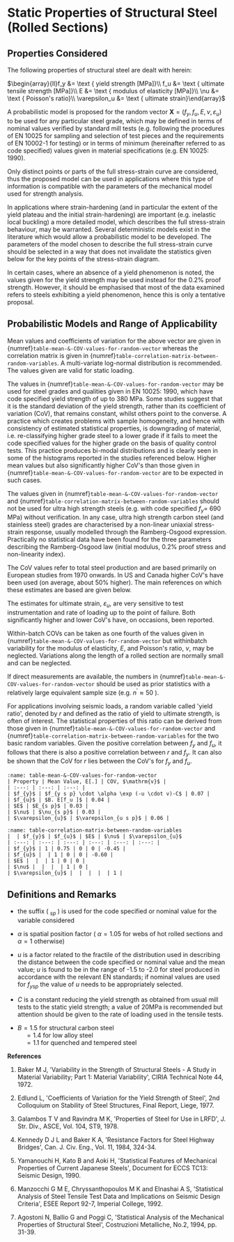 # Static Properties of Structural Steel (Rolled Sections)

## Properties Considered

The following properties of structural steel are dealt with herein:

$\begin{array}{ll}f_y &= \text { yield strength [MPa]}\\
f_u &= \text { ultimate tensile strength [MPa]}\\
E &= \text { modulus of elasticity [MPa]}\\
\nu &= \text { Poisson's ratio}\\
\varepsilon_u &= \text { ultimate strain}\end{array}$

A probabilistic model is proposed for the random vector $\mathbf{X}=\left(f_{y}, f_{u}, E, \nu, \varepsilon_{u}\right)$ to be used for any particular steel grade, which may be defined in terms of nominal values verified by standard mill tests (e.g. following the procedures of EN 10025 for sampling and selection of test pieces and the requirements of EN 10002-1 for testing) or in terms of minimum (hereinafter referred to as code specified) values given in material specifications (e.g. EN 10025: 1990).

Only distinct points or parts of the full stress-strain curve are considered, thus the proposed model can be used in applications where this type of information is compatible with the parameters of the mechanical model used for strength analysis.

In applications where strain-hardening (and in particular the extent of the yield plateau and the initial strain-hardening) are important (e.g. inelastic local buckling) a more detailed model, which describes the full stress-strain behaviour, may be warranted. Several deterministic models exist in the literature which would allow a probabilistic model to be developed. The parameters of the model chosen to describe the full stress-strain curve should be selected in a way that does not invalidate the statistics given below for the key points of the stress-strain diagram.

In certain cases, where an absence of a yield phenomenon is noted, the values given for the yield strength may be used instead for the 0.2% proof strength. However, it should be emphasised that most of the data examined refers to steels exhibiting a yield phenomenon, hence this is only a tentative proposal.

## Probabilistic Models and Range of Applicability

Mean values and coefficients of variation for the above vector are given in {numref}`table-mean-&-COV-values-for-random-vector` whereas the correlation matrix is given in {numref}`table-correlation-matrix-between-random-variables`. A multi-variate log-normal distribution is recommended. The values given are valid for static loading.

The values in {numref}`table-mean-&-COV-values-for-random-vector` may be used for steel grades and qualities given in EN 10025: 1990, which have code specified yield strength of up to 380 MPa. Some studies suggest that it is the standard deviation of the yield strength, rather than its coefficient of variation (CoV), that remains constant, whilst others point to the converse. A practice which creates problems with sample homogeneity, and hence with consistency of estimated statistical properties, is downgrading of material, i.e. re-classifying higher grade steel to a lower grade if it fails to meet the code specified values for the higher grade on the basis of quality control tests. This practice produces bi-modal distributions and is clearly seen in some of the histograms reported in the studies referenced below. Higher mean values but also significantly higher CoV's than those given in {numref}`table-mean-&-COV-values-for-random-vector` are to be expected in such cases.

The values given in {numref}`table-mean-&-COV-values-for-random-vector` and {numref}`table-correlation-matrix-between-random-variables` should not be used for ultra high strength steels (e.g. with code specified $f_{y}=$ 690 MPa) without verification. In any case, ultra high strength carbon steel (and stainless steel) grades are characterised by a non-linear uniaxial stress-strain response, usually modelled through the Ramberg-Osgood expression. Practically no statistical data have been found for the three parameters describing the Ramberg-Osgood law (initial modulus, $0.2 \%$ proof stress and non-linearity index).

The CoV values refer to total steel production and are based primarily on European studies from 1970 onwards. In US and Canada higher CoV's have been used (on average, about 50\% higher). The main references on which these estimates are based are given below.

The estimates for ultimate strain, $\varepsilon_{u}$, are very sensitive to test instrumentation and rate of loading up to the point of failure. Both significantly higher and lower CoV's have, on occasions, been reported.

Within-batch COVs can be taken as one fourth of the values given in {numref}`table-mean-&-COV-values-for-random-vector` but withinbatch variability for the modulus of elasticity, $E$, and Poisson's ratio, $\nu$, may be neglected. Variations along the length of a rolled section are normally small and can be neglected.

If direct measurements are available, the numbers in {numref}`table-mean-&-COV-values-for-random-vector` should be used as prior statistics with a relatively large equivalent sample size (e.g. $n^{\prime} \approx 50$ ).

For applications involving seismic loads, a random variable called 'yield ratio', denoted by $r$ and defined as the ratio of yield to ultimate strength, is often of interest. The statistical properties of this ratio can be derived from those given in {numref}`table-mean-&-COV-values-for-random-vector` and {numref}`table-correlation-matrix-between-random-variables` for the two basic random variables. Given the positive correlation between $f_{y}$ and $f_{u}$, it follows that there is also a positive correlation between $r$ and $f_{y}$. It can also be shown that the CoV for $r$ lies between the CoV's for $f_{y}$ and $f_{u}$.

```{table} Mean and COV values
:name: table-mean-&-COV-values-for-random-vector
| Property | Mean Value, E[.] | COV, $\mathrm{v}$ |
| :---: | :---: | :---: |
| $f_{y}$ | $f_{y s p} \cdot \alpha \exp (-u \cdot v)-C$ | 0.07 |
| $f_{u}$ | $B. E[f_u ]$ | 0.04 |
| $E$ | $E_{s p}$ | 0.03 |
| $\nu$ | $\nu_{s p}$ | 0.03 |
| $\varepsilon_{u}$ | $\varepsilon_{u s p}$ | 0.06 |
```

```{table} Correlation Matrix
:name: table-correlation-matrix-between-random-variables
|  | $f_{y}$ | $f_{u}$ | $E$ | $\nu$ | $\varepsilon_{u}$
| :---: | :---: | :---: | :---: | :---: | :---: |
| $f_{y}$ | 1 | 0.75 | 0 | 0 | -0.45 |
| $f_{u}$ |  | 1 | 0 | 0 | -0.60 |
| $E$ |  |  | 1 | 0 | 0 |
| $\nu$ |  |  |  | 1 | 0 |
| $\varepsilon_{u}$ |  |  |  |  | 1 |
```

## Definitions and Remarks

- the suffix ( $_{s p}$ ) is used for the code specified or nominal value for the variable considered
- $\alpha$ is spatial position factor ( $\alpha=1.05$ for webs of hot rolled sections and $\alpha=1$ otherwise)
- $u$ is a factor related to the fractile of the distribution used in describing the distance between the code specified or nominal value and the mean value; $u$ is found to be in the range of -1.5 to -2.0 for steel produced in accordance with the relevant EN standards; if nominal values are used for $f_{y s p}$ the value of $u$ needs to be appropriately selected.
- $C$ is a constant reducing the yield strength as obtained from usual mill tests to the static yield strength; a value of $20\mathrm{MPa}$ is recommended but attention should be given to the rate of loading used in the tensile tests.

- $B=1.5$ for structural carbon steel  
$\quad=1.4$ for low alloy steel  
$\quad=1.1$ for quenched and tempered steel 

**References**

1. Baker M J, 'Variability in the Strength of Structural Steels - A Study in Material Variability; Part 1: Material Variability', CIRIA Technical Note 44, 1972.

2. Edlund L, 'Coefficients of Variation for the Yield Strength of Steel', 2nd Colloquium on Stability of Steel Structures, Final Report, Liege, 1977.

3. Galambos T V and Ravindra M K, 'Properties of Steel for Use in LRFD', J. Str. Div., ASCE, Vol. 104, ST9, 1978.

4. Kennedy D J L and Baker K A, 'Resistance Factors for Steel Highway Bridges', Can. J. Civ. Eng., Vol. 11, 1984, 324-34.

5. Yamanouchi H, Kato B and Aoki H, 'Statistical Features of Mechanical Properties of Current Japanese Steels', Document for ECCS TC13: Seismic Design, 1990.

6. Manzocchi G M E, Chryssanthopoulos M K and Elnashai A S, 'Statistical Analysis of Steel Tensile Test Data and Implications on Seismic Design Criteria', ESEE Report 92-7, Imperial College, 1992.

7. Agostoni N, Ballio G and Poggi C, 'Statistical Analysis of the Mechanical Properties of Structural Steel', Costruzioni Metalliche, No.2, 1994, pp. 31-39.
